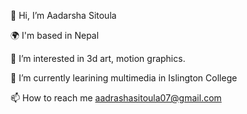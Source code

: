 👋 Hi, I’m Aadarsha Sitoula

🌍 I'm based in Nepal

👀 I’m interested in 3d art, motion graphics.

🌱 I’m currently learining multimedia in Islington College

📫 How to reach me aadrashasitoula07@gmail.com
